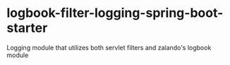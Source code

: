 # logbook-filter-logging-spring-boot-starter
Logging module that utilizes both servlet filters and zalando's logbook module
